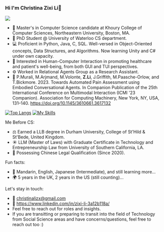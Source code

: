 ### Hi I'm Christina Zixi Li👋
![](https://komarev.com/ghpvc/?username=christinalizx&color=green)

- 🏫 Master's in Computer Science candidate at Khoury College of Computer Sciences, Northeastern University, Boston, MA.
- 🏫 PhD Student @ University of Waterloo CS department.
- 💻 Proficient in Python, Java, C, SQL. Well-versed in Object-Oriented concepts, Data Structures, and Algorithms. Now learning Unity and C# under own capacity.
- 🤖️ Interested in Human-Computer Interaction in promoting healthcare and patient's well-being, from both GUI and TUI perspectives.
- ⚙️ Worked in Relational Agents Group as a Research Assistant.
- 📑 P.Murali, M.Arjmand, M.Volonte, **Z.Li**, J.Griffith, M.Paasche-Orlow, and T.Bickmore. 2023. Towards Automated Pain Assessment using Embodied Conversational Agents. In Companion Publication of the 25th International Conference on Multimodal Interaction (ICMI '23 Companion). Association for Computing Machinery, New York, NY, USA, 131–140. https://doi.org/10.1145/3610661.3617132

[![Top Langs](https://github-readme-stats.vercel.app/api/top-langs/?username=christinalizx&layout=donut&theme=holi&show_icons=true)](https://github.com/anuraghazra/github-readme-stats)
[![My Skills](https://skillicons.dev/icons?i=aws,java,c,cs,discord,eclipse,git,github,python,html,idea,latex,linux,mysql,unity,flutter&perline=4)](https://skillicons.dev)

Me Before CS: 
- ⚖️ Earned a LLB degree in Durham University, College of St'Hild & St'Bede, United Kingdom.
- ☀️ LLM (Master of Laws) with Graduate Certificate in Technology and Entrepreneurship Law from University of Southern California, LA.
- 🌲 Possessing Chinese Legal Qualification (Since 2020).

Fun facts:
- 💬 Mandarin, English, Japanese (Intermediate), and still learning more...
- 🌍 5 years in the UK, 2 years in the US (still counting)...

Let's stay in touch:
- 📧 christinalizx@gmail.com
- 💼 https://www.linkedin.com/in/zixi-li-3a12b118a/
- Feel free to reach out for roles and insights.
- If you are transitting or preparing to transit into the field of Technology from Social Science areas and have concerns/questions, feel free to reach out too :)




